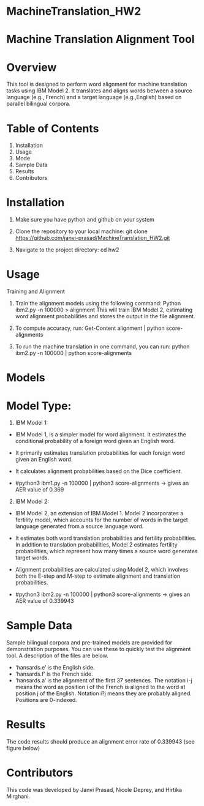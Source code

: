 # MachineTranslation_HW2

# Machine Translation Alignment Tool
# Overview
This tool is designed to perform word alignment for machine translation tasks using IBM Model 2. It translates and aligns words between a source language (e.g., French) and a target language (e.g.,English) based on parallel bilingual corpora.


# Table of Contents
1. Installation
2. Usage
3. Mode
4. Sample Data
5. Results
6. Contributors


# Installation
1. Make sure you have python and github on your system


2. Clone the repository to your local machine:
git clone https://github.com/janvi-prasad/MachineTranslation_HW2.git


3. Navigate to the project directory:
cd hw2




# Usage
Training and Alignment


1. Train the alignment models using the following command:
Python ibm2.py -n 100000 > alignment
This will train IBM Model 2, estimating word alignment probabilities and stores the output in the file alignment.


2. To compute accuracy, run:
Get-Content alignment | python score-alignments 


3. To run the machine translation in one command, you can run: 
python ibm2.py -n 100000 | python score-alignments 

# Models
# Model Type: 


1. IBM Model 1: 
* IBM Model 1, is a simpler model for word alignment. It estimates the conditional probability of a foreign word given an English word. 
* It primarily estimates translation probabilities for each foreign word given an English word. 
* It calculates alignment probabilities based on the Dice coefficient.


* #python3 ibm1.py -n 100000 | python3 score-alignments -> gives an AER value of 0.369




2. IBM Model 2: 
* IBM Model 2, an extension of IBM Model 1. Model 2 incorporates a fertility model, which accounts for the number of words in the target language generated from a source language word. 
* It estimates both word translation probabilities and fertility probabilities. In addition to translation probabilities, Model 2 estimates fertility probabilities, which represent how many times a source word generates target words. 
* Alignment probabilities are calculated using Model 2, which involves both the E-step and M-step to estimate alignment and translation probabilities.


* #python3 ibm2.py -n 100000 | python3 score-alignments -> gives an AER value of 0.339943




# Sample Data
Sample bilingual corpora and pre-trained models are provided for demonstration purposes. You can use these to quickly test the alignment tool. A description of the files are below.


* ‘hansards.e’ is the English side.
* ‘hansards.f’ is the French side.
* ‘hansards.a’ is the alignment of the first 37 sentences. The notation i-j means the word as position i of the French is aligned to the word at position j of the English. Notation i?j means they are probably aligned. Positions are 0-indexed.


# Results
The code results should produce an alignment error rate of 0.339943 (see figure below)


  



# Contributors
This code was developed by Janvi Prasad, Nicole Deprey, and Hirtika Mirghani.
